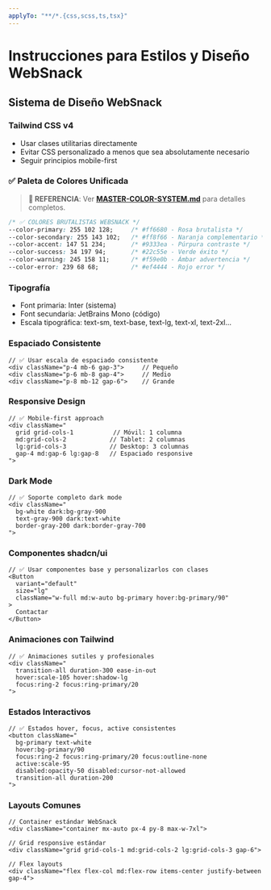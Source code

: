 ```yaml
---
applyTo: "**/*.{css,scss,ts,tsx}"
---
```


# Instrucciones para Estilos y Diseño WebSnack

## Sistema de Diseño WebSnack

### Tailwind CSS v4

- Usar clases utilitarias directamente
- Evitar CSS personalizado a menos que sea absolutamente necesario
- Seguir principios mobile-first

### ✅ Paleta de Colores Unificada

> **📍 REFERENCIA**: Ver **[MASTER-COLOR-SYSTEM.md](../MASTER-COLOR-SYSTEM.md)** para detalles completos.

```css
/* ✅ COLORES BRUTALISTAS WEBSNACK */
--color-primary: 255 102 128;     /* #ff6680 - Rosa brutalista */
--color-secondary: 255 143 102;   /* #ff8f66 - Naranja complementario */
--color-accent: 147 51 234;       /* #9333ea - Púrpura contraste */
--color-success: 34 197 94;       /* #22c55e - Verde éxito */
--color-warning: 245 158 11;      /* #f59e0b - Ámbar advertencia */
--color-error: 239 68 68;         /* #ef4444 - Rojo error */
```

### Tipografía

- Font primaria: Inter (sistema)
- Font secundaria: JetBrains Mono (código)
- Escala tipográfica: text-sm, text-base, text-lg, text-xl, text-2xl...

### Espaciado Consistente

```tsx
// ✅ Usar escala de espaciado consistente
<div className="p-4 mb-6 gap-3">     // Pequeño
<div className="p-6 mb-8 gap-4">     // Medio
<div className="p-8 mb-12 gap-6">    // Grande
```

### Responsive Design

```tsx
// ✅ Mobile-first approach
<div className="
  grid grid-cols-1           // Móvil: 1 columna
  md:grid-cols-2            // Tablet: 2 columnas
  lg:grid-cols-3            // Desktop: 3 columnas
  gap-4 md:gap-6 lg:gap-8   // Espaciado responsive
">
```

### Dark Mode

```tsx
// ✅ Soporte completo dark mode
<div className="
  bg-white dark:bg-gray-900
  text-gray-900 dark:text-white
  border-gray-200 dark:border-gray-700
">
```

### Componentes shadcn/ui

```tsx
// ✅ Usar componentes base y personalizarlos con clases
<Button
  variant="default"
  size="lg"
  className="w-full md:w-auto bg-primary hover:bg-primary/90"
>
  Contactar
</Button>
```

### Animaciones con Tailwind

```tsx
// ✅ Animaciones sutiles y profesionales
<div className="
  transition-all duration-300 ease-in-out
  hover:scale-105 hover:shadow-lg
  focus:ring-2 focus:ring-primary/20
">
```

### Estados Interactivos

```tsx
// ✅ Estados hover, focus, active consistentes
<button className="
  bg-primary text-white
  hover:bg-primary/90
  focus:ring-2 focus:ring-primary/20 focus:outline-none
  active:scale-95
  disabled:opacity-50 disabled:cursor-not-allowed
  transition-all duration-200
">
```

### Layouts Comunes

```tsx
// Container estándar WebSnack
<div className="container mx-auto px-4 py-8 max-w-7xl">

// Grid responsive estándar
<div className="grid grid-cols-1 md:grid-cols-2 lg:grid-cols-3 gap-6">

// Flex layouts
<div className="flex flex-col md:flex-row items-center justify-between gap-4">
```

